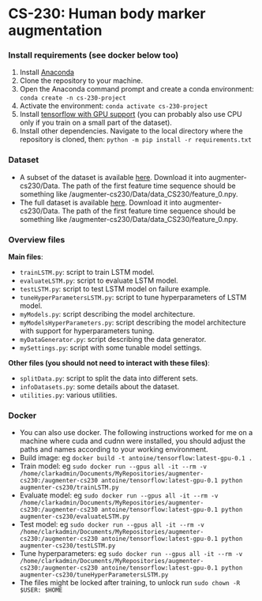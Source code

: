 # CS-230: Human body marker augmentation

### Install requirements (see docker below too)
1. Install [Anaconda](https://www.anaconda.com/)
2. Clone the repository to your machine.
3. Open the Anaconda command prompt and create a conda environment: `conda create -n cs-230-project`
4. Activate the environment: `conda activate cs-230-project`
5. Install [tensorflow with GPU support](https://www.tensorflow.org/install/pip) (you can probably also use CPU only if you train on a small part of the dataset).
6. Install other dependencies. Navigate to the local directory where the repository is cloned, then: `python -m pip install -r requirements.txt`

### Dataset
- A subset of the dataset is available [here](https://drive.google.com/file/d/1zstU911Jc9_Y692pjhk8smBwRnOh5hr1/view?usp=sharing). Download it into augmenter-cs230/Data. The path of the first feature time sequence should be something like /augmenter-cs230/Data/data_CS230/feature_0.npy.
- The full dataset is available [here](https://drive.google.com/file/d/1oUlPlV58onFt6VGCOp01cfv6j-wfu60z/view?usp=sharing). Download it into augmenter-cs230/Data. The path of the first feature time sequence should be something like /augmenter-cs230/Data/data_CS230/feature_0.npy.

### Overview files
**Main files**:
- `trainLSTM.py`: script to train LSTM model.
- `evaluateLSTM.py`: script to evaluate LSTM model.
- `testLSTM.py`: script to test LSTM model on failure example.
- `tuneHyperParametersLSTM.py`: script to tune hyperparameters of LSTM model.
- `myModels.py`: script describing the model architecture.
- `myModelsHyperParameters.py`: script describing the model architecture with support for hyperparameters tuning.
- `myDataGenerator.py`: script describing the data generator.
- `mySettings.py`: script with some tunable model settings.

**Other files (you should not need to interact with these files)**:
- `splitData.py`: script to split the data into different sets.
- `infoDatasets.py`: some details about the dataset.
- `utilities.py`: various utilities.

### Docker
- You can also use docker. The following instructions worked for me on a machine where cuda and cudnn were installed, you should adjust the paths and names according to your working environment.
- Build image: eg `docker build -t antoine/tensorflow:latest-gpu-0.1 .`
- Train model: eg `sudo docker run --gpus all -it --rm -v /home/clarkadmin/Documents/MyRepositories/augmenter-cs230:/augmenter-cs230 antoine/tensorflow:latest-gpu-0.1 python augmenter-cs230/trainLSTM.py`
- Evaluate model: eg `sudo docker run --gpus all -it --rm -v /home/clarkadmin/Documents/MyRepositories/augmenter-cs230:/augmenter-cs230 antoine/tensorflow:latest-gpu-0.1 python augmenter-cs230/evaluateLSTM.py`
- Test model: eg `sudo docker run --gpus all -it --rm -v /home/clarkadmin/Documents/MyRepositories/augmenter-cs230:/augmenter-cs230 antoine/tensorflow:latest-gpu-0.1 python augmenter-cs230/testLSTM.py`
- Tune hyperparameters: eg `sudo docker run --gpus all -it --rm -v /home/clarkadmin/Documents/MyRepositories/augmenter-cs230:/augmenter-cs230 antoine/tensorflow:latest-gpu-0.1 python augmenter-cs230/tuneHyperParametersLSTM.py`
- The files might be locked after training, to unlock run `sudo chown -R $USER: $HOME`

